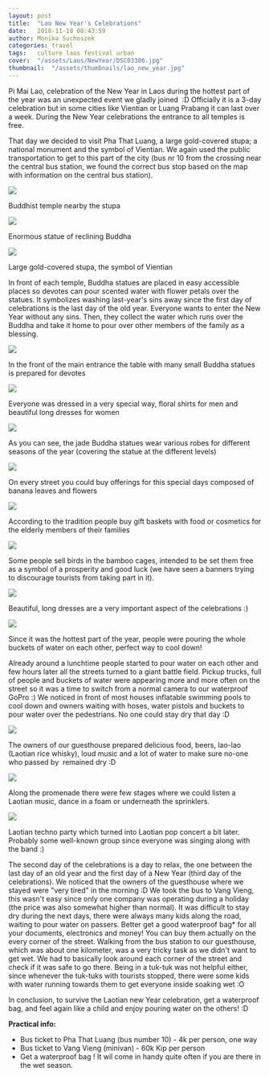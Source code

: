 ```yaml
---
layout: post
title:  "Lao New Year's Celebrations"
date:   2018-11-10 08:43:59
author: Monika Suchoszek
categories: travel
tags:	culture laos festival urban
cover:  "/assets/Laos/NewYear/DSC03306.jpg"
thumbnail:  "/assets/thumbnails/lao_new_year.jpg"
---
```


Pi Mai Lao, celebration of the New Year in Laos during the hottest part of the year was an 
unexpected event we gladly joined  :D Officially it is a 3-day celebration but in some cities 
like Vientian or Luang Prabang it can last over a week. During the New Year celebrations the entrance 
to all temples is free.

That day we decided to visit Pha That Luang, a large gold-covered stupa; a national monument and the 
symbol of Vientian. We again used the public transportation to get to this part of the city (bus nr 
10 from the crossing near the central bus station, we found the correct bus stop based on the map 
with information on the central bus station).

<img src="/assets/Laos/NewYear/DSC03309.jpg" />
<p class="caption">Buddhist temple nearby the stupa</p>
<img src="/assets/Laos/NewYear/DSC03284.jpg" />
<p class="caption">Enormous statue of reclining Buddha</p>
<img src="/assets/Laos/NewYear/DSC03302.jpg" />
<p class="caption">Large gold-covered stupa, the symbol of Vientian</p>

In front of each temple, Buddha statues are placed in easy accessible places so devotes can pour 
scented water with flower petals over the statues. It symbolizes washing last-year's sins away since 
the first day of celebrations is the last day of the old year. Everyone wants to enter the New Year 
without any sins. Then, they collect the water which runs over the Buddha and take it home to pour over 
other members of the family as a blessing.

<img src="/assets/Laos/NewYear/DSC03298.jpg">
<p class="caption">In the front of the main entrance the table with many small Buddha statues is prepared for devotes</p>
<img src="/assets/Laos/NewYear/DSC03306.jpg">
<p class="caption">Everyone was dressed in a very special way, floral shirts for men and beautiful long dresses for women</p>
<img src="/assets/Laos/NewYear/DSC03324.jpg">
<p class="caption">As you can see, the jade Buddha statues wear various robes for different seasons of the year (covering the statue at the different levels)</p>
<img src="/assets/Laos/NewYear/DSC03204.jpg">
<p class="caption">On every street you could buy offerings for this special days composed of banana leaves and flowers</p>
<img src="/assets/Laos/NewYear/DSC03196.jpg">
<p class="caption">According to the tradition people buy gift baskets with food or cosmetics for the elderly members of their families</p>
<img src="/assets/Laos/NewYear/DSC03326.jpg">
<p class="caption">Some people sell birds in the bamboo cages, intended to be set them free as a symbol of a prosperity and good luck (we have seen a banners trying to discourage tourists from taking part in it).</p>
<img src="/assets/Laos/NewYear/DSC03316.jpg">
<p class="caption">Beautiful, long dresses are a very important aspect of the celebrations :)</p>
<img src="/assets/Laos/NewYear/DSC03329.jpg">
<p class="caption">Since it was the hottest part of the year, people were pouring the whole buckets of water on each other, perfect way to cool down!</p>

Already around a lunchtime people started to pour water on each other and few hours later all the streets 
turned to a giant battle field. Pickup trucks, full of people and buckets of water were appearing more 
and more often on the street so it was a time to switch from a normal camera to our waterproof GoPro :) 
We noticed in front of most houses inflatable swimming pools to cool down and owners waiting with hoses, 
water pistols and buckets to pour water over the pedestrians. No one could stay dry that day :D

<img src="/assets/Laos/NewYear/GOPR8182.jpg" />
<p class="caption">The owners of our guesthouse prepared delicious food, beers, lao-lao (Laotian rice whisky), loud music and a lot of water to make sure no-one who passed by  remained dry :D</p>
<img src="/assets/Laos/NewYear/GOPR8206.jpg" />
<p class="caption">Along the promenade there were few stages where we could listen a Laotian music, dance in a foam or underneath the sprinklers.</p>
<img src="/assets/Laos/NewYear/GOPR8233.jpg" />
<p class="caption">Laotian techno party which turned into Laotian pop concert a bit later. Probably some well-known group since everyone was singing along with the band :)</p>

The second day of the celebrations is a day to relax, the one between the last day of an old year 
and the first day of a New Year (third day of the celebrations). We noticed that the owners of the 
guesthouse where we stayed were "very tired" in the morning :D We took the bus to Vang Vieng, this wasn't 
easy since only one company was operating during a holiday (the price was also somewhat higher than normal).
It was difficult to stay dry during the next days, there were always many kids along the road, waiting 
to pour water on passers. Better get a good waterproof bag* for all your documents, electronics and money! 
You can buy them actually on the every corner of the street. Walking from the bus station to our 
guesthouse,  which was about one kilometer, was a very tricky task as we didn't want to get wet. We had 
to basically look around each corner of the street and check if it was safe to go there. Being in a tuk-tuk 
was not helpful either, since whenever the tuk-tuks with tourists stopped, there were some kids with water 
running towards them to get everyone inside soaking wet :O

In conclusion, to survive the Laotian new Year celebration, get a waterproof bag, and feel again like a 
child and enjoy pouring water on the others! :D



__Practical info:__

  * Bus ticket to Pha That Luang (bus number 10) - 4k per person, one way
  * Bus ticket to Vang Vieng (minivan) - 60k Kip per person
  * Get a waterproof bag ! It wil come in handy quite often if you are there in the wet season.
